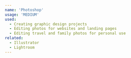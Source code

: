 ```yaml
---
name: 'Photoshop'
usage: 'MEDIUM'
used:
  - Creating graphic design projects
  - Editing photos for websites and landing pages
  - Editing travel and family photos for personal use
related:
  - Illustrator
  - Lightroom
---
```

